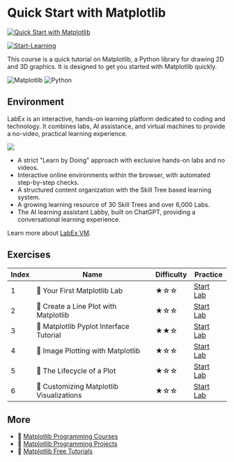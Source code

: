 # Quick Start with Matplotlib

[![Quick Start with Matplotlib](https://cover-creator.labex.io/quick-start-with-matplotlib.png)](https://labex.io/courses/quick-start-with-matplotlib)

[![Start-Learning](https://img.shields.io/badge/Start-Learning-whitesmoke?style=for-the-badge)](https://labex.io/courses/quick-start-with-matplotlib)

This course is a quick tutorial on Matplotlib, a Python library for drawing 2D and 3D graphics. It is designed to get you started with Matplotlib quickly.

![Matplotlib](https://img.shields.io/badge/Matplotlib-whitesmoke?style=for-the-badge&logo=matplotlib)
![Python](https://img.shields.io/badge/Python-whitesmoke?style=for-the-badge&logo=python)


## Environment

LabEx is an interactive, hands-on learning platform dedicated to coding and technology. It combines labs, AI assistance, and virtual machines to provide a no-video, practical learning experience.

![](https://tutorial-screenshot.getvm.io/images/vm-1725247253.png)

- A strict "Learn by Doing" approach with exclusive hands-on labs and no videos.
- Interactive online environments within the browser, with automated step-by-step checks.
- A structured content organization with the Skill Tree based learning system.
- A growing learning resource of 30 Skill Trees and over 6,000 Labs.
- The AI learning assistant Labby, built on ChatGPT, providing a conversational learning experience.

Learn more about [LabEx VM](https://support.labex.io/using-labex/virtual-machine).

## Exercises

|   Index | Name                                     | Difficulty   | Practice                                                                                                                  |
|---------|------------------------------------------|--------------|---------------------------------------------------------------------------------------------------------------------------|
|       1 | 📖 Your First Matplotlib Lab             | ★☆☆          | <a target='_blank' href='https://labex.io/tutorials/python-your-first-matplotlib-lab-92737'>Start Lab</a>                 |
|       2 | 📖 Create a Line Plot with Matplotlib    | ★☆☆          | <a target='_blank' href='https://labex.io/tutorials/python-create-a-line-plot-with-matplotlib-71147'>Start Lab</a>        |
|       3 | 📖 Matplotlib Pyplot Interface Tutorial  | ★★☆          | <a target='_blank' href='https://labex.io/tutorials/matplotlib-matplotlib-pyplot-interface-tutorial-71148'>Start Lab</a>  |
|       4 | 📖 Image Plotting with Matplotlib        | ★☆☆          | <a target='_blank' href='https://labex.io/tutorials/matplotlib-image-plotting-with-matplotlib-71149'>Start Lab</a>        |
|       5 | 📖 The Lifecycle of a Plot               | ★☆☆          | <a target='_blank' href='https://labex.io/tutorials/python-the-lifecycle-of-a-plot-71150'>Start Lab</a>                   |
|       6 | 📖 Customizing Matplotlib Visualizations | ★☆☆          | <a target='_blank' href='https://labex.io/tutorials/matplotlib-customizing-matplotlib-visualizations-71151'>Start Lab</a> |

## More

- 🔗 [Matplotlib Programming Courses](https://github.com/labex-labs/awesome-programming-courses)
- 🔗 [Matplotlib Programming Projects](https://github.com/labex-labs/awesome-programming-projects)
- 🔗 [Matplotlib Free Tutorials](https://github.com/labex-labs/matplotlib-free-tutorials)

